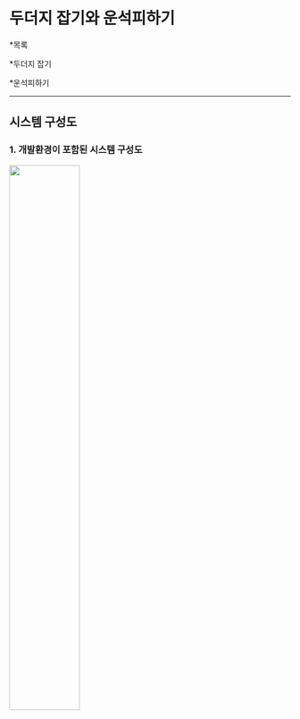 # 두더지 잡기와 운석피하기
*목록

 *두더지 잡기 
 
 *운석피하기 
  ***
  ## 시스템 구성도

### 1. 개발환경이 포함된 시스템 구성도
<img width="50%" src="https://3nd-team3.s3.ap-northeast-2.amazonaws.com/upload/%EC%8A%A4%ED%81%AC%EB%A6%B0%EC%83%B7+2024-02-19+165007.png"/>
